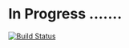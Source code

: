 # In Progress .......
[![Build Status](https://travis-ci.com/ChristianPlesca/Milestone-Project4.svg?branch=master)](https://travis-ci.com/ChristianPlesca/Milestone-Project4)